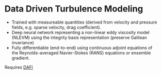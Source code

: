 # Data Driven Turbulence Modeling
* Trained with measureable quantities (derived from velocity and pressure fields, e.g. sparse velocity, drag coefficient).
* Deep neural network representing a non-linear eddy viscosity model (NLEVM) using the integrity basis representation (preserve Galilean invariance)
* Fully differentiable (end-to-end) using continuous adjoint equations of the Reynolds-averaged Navier-Stokes (RANS) equations or ensemble gradient. 


Requires [DAFI](https://github.com/xiaoh/DAFI)
